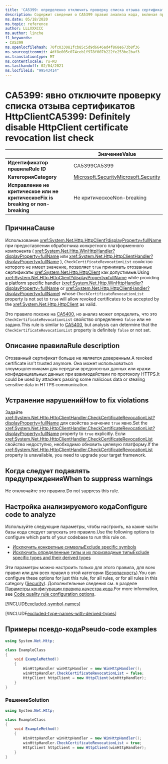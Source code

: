 ```yaml
---
title: 'CA5399: определенно отключить проверку списка отзыва сертификатов HttpClient (анализ кода)'
description: Содержит сведения о CA5399 правил анализа кода, включая причины, способы устранения нарушений и время их подавления.
ms.date: 05/18/2020
ms.topic: reference
author: LLLXXXCCC
ms.author: linche
f1_keywords:
- CA5399
ms.openlocfilehash: 70fc033081fcb85c5d9d6646ad4f868e673b8f36
ms.sourcegitcommit: 4df8e005c074ceb1f978f007b222fe253be2baf3
ms.translationtype: MT
ms.contentlocale: ru-RU
ms.lasthandoff: 02/04/2021
ms.locfileid: "99543414"
---
```

# <a name="ca5399-definitely-disable-httpclient-certificate-revocation-list-check"></a><span data-ttu-id="a9a2f-103">CA5399: явно отключите проверку списка отзыва сертификатов HttpClient</span><span class="sxs-lookup"><span data-stu-id="a9a2f-103">CA5399: Definitely disable HttpClient certificate revocation list check</span></span>

| | <span data-ttu-id="a9a2f-104">Значение</span><span class="sxs-lookup"><span data-stu-id="a9a2f-104">Value</span></span> |
|-|-|
| <span data-ttu-id="a9a2f-105">**Идентификатор правила**</span><span class="sxs-lookup"><span data-stu-id="a9a2f-105">**Rule ID**</span></span> |<span data-ttu-id="a9a2f-106">CA5399</span><span class="sxs-lookup"><span data-stu-id="a9a2f-106">CA5399</span></span>|
| <span data-ttu-id="a9a2f-107">**Категория**</span><span class="sxs-lookup"><span data-stu-id="a9a2f-107">**Category**</span></span> |[<span data-ttu-id="a9a2f-108">Microsoft.Security</span><span class="sxs-lookup"><span data-stu-id="a9a2f-108">Microsoft.Security</span></span>](security-warnings.md)|
| <span data-ttu-id="a9a2f-109">**Исправление не критическое или не критическое**</span><span class="sxs-lookup"><span data-stu-id="a9a2f-109">**Fix is breaking or non-breaking**</span></span> |<span data-ttu-id="a9a2f-110">Не критическое</span><span class="sxs-lookup"><span data-stu-id="a9a2f-110">Non-breaking</span></span>|

## <a name="cause"></a><span data-ttu-id="a9a2f-111">Причина</span><span class="sxs-lookup"><span data-stu-id="a9a2f-111">Cause</span></span>

<span data-ttu-id="a9a2f-112">Использование <xref:System.Net.Http.HttpClient?displayProperty=fullName> при предоставлении обработчика конкретного платформенного компонента ( <xref:System.Net.Http.WinHttpHandler?displayProperty=fullName> или <xref:System.Net.Http.HttpClientHandler?displayProperty=fullName> ), `CheckCertificateRevocationList` свойство которого не имеет значение, позволяет `true` принимать отозванные сертификаты <xref:System.Net.Http.HttpClient> как допустимые.</span><span class="sxs-lookup"><span data-stu-id="a9a2f-112">Using <xref:System.Net.Http.HttpClient?displayProperty=fullName> while providing a platform specific handler (<xref:System.Net.Http.WinHttpHandler?displayProperty=fullName> or <xref:System.Net.Http.HttpClientHandler?displayProperty=fullName>) whose `CheckCertificateRevocationList` property is not set to `true` will allow revoked certificates to be accepted by the <xref:System.Net.Http.HttpClient> as valid.</span></span>

<span data-ttu-id="a9a2f-113">Это правило похоже на [CA5400](ca5400.md), но анализ может определить, что это `CheckCertificateRevocationList` свойство определенно `false` или не задано.</span><span class="sxs-lookup"><span data-stu-id="a9a2f-113">This rule is similar to [CA5400](ca5400.md), but analysis can determine that the `CheckCertificateRevocationList` property is definitely `false` or not set.</span></span>

## <a name="rule-description"></a><span data-ttu-id="a9a2f-114">Описание правила</span><span class="sxs-lookup"><span data-stu-id="a9a2f-114">Rule description</span></span>

<span data-ttu-id="a9a2f-115">Отозванный сертификат больше не является доверенным.</span><span class="sxs-lookup"><span data-stu-id="a9a2f-115">A revoked certificate isn't trusted anymore.</span></span> <span data-ttu-id="a9a2f-116">Она может использоваться злоумышленниками для передачи вредоносных данных или кражи конфиденциальных данных при взаимодействии по протоколу HTTPS.</span><span class="sxs-lookup"><span data-stu-id="a9a2f-116">It could be used by attackers passing some malicious data or stealing sensitive data in HTTPS communication.</span></span>

## <a name="how-to-fix-violations"></a><span data-ttu-id="a9a2f-117">Устранение нарушений</span><span class="sxs-lookup"><span data-stu-id="a9a2f-117">How to fix violations</span></span>

<span data-ttu-id="a9a2f-118">Задайте <xref:System.Net.Http.HttpClientHandler.CheckCertificateRevocationList?displayProperty=fullName> для свойства значение `true` явно.</span><span class="sxs-lookup"><span data-stu-id="a9a2f-118">Set the <xref:System.Net.Http.HttpClientHandler.CheckCertificateRevocationList?displayProperty=fullName> property to `true` explicitly.</span></span> <span data-ttu-id="a9a2f-119">Если <xref:System.Net.Http.HttpClientHandler.CheckCertificateRevocationList> свойство недоступно, необходимо обновить целевую платформу.</span><span class="sxs-lookup"><span data-stu-id="a9a2f-119">If the <xref:System.Net.Http.HttpClientHandler.CheckCertificateRevocationList> property is unavailable, you need to upgrade your target framework.</span></span>

## <a name="when-to-suppress-warnings"></a><span data-ttu-id="a9a2f-120">Когда следует подавлять предупреждения</span><span class="sxs-lookup"><span data-stu-id="a9a2f-120">When to suppress warnings</span></span>

<span data-ttu-id="a9a2f-121">Не отключайте это правило.</span><span class="sxs-lookup"><span data-stu-id="a9a2f-121">Do not suppress this rule.</span></span>

## <a name="configure-code-to-analyze"></a><span data-ttu-id="a9a2f-122">Настройка анализируемого кода</span><span class="sxs-lookup"><span data-stu-id="a9a2f-122">Configure code to analyze</span></span>

<span data-ttu-id="a9a2f-123">Используйте следующие параметры, чтобы настроить, на какие части базы кода следует запускать это правило.</span><span class="sxs-lookup"><span data-stu-id="a9a2f-123">Use the following options to configure which parts of your codebase to run this rule on.</span></span>

- [<span data-ttu-id="a9a2f-124">Исключить конкретные символы</span><span class="sxs-lookup"><span data-stu-id="a9a2f-124">Exclude specific symbols</span></span>](#exclude-specific-symbols)
- [<span data-ttu-id="a9a2f-125">Исключить определенные типы и их производные типы</span><span class="sxs-lookup"><span data-stu-id="a9a2f-125">Exclude specific types and their derived types</span></span>](#exclude-specific-types-and-their-derived-types)

<span data-ttu-id="a9a2f-126">Эти параметры можно настроить только для этого правила, для всех правил или для всех правил в этой категории ([Безопасность](security-warnings.md)).</span><span class="sxs-lookup"><span data-stu-id="a9a2f-126">You can configure these options for just this rule, for all rules, or for all rules in this category ([Security](security-warnings.md)).</span></span> <span data-ttu-id="a9a2f-127">Дополнительные сведения см. в разделе [Параметры конфигурации правила качества кода](../code-quality-rule-options.md).</span><span class="sxs-lookup"><span data-stu-id="a9a2f-127">For more information, see [Code quality rule configuration options](../code-quality-rule-options.md).</span></span>

[!INCLUDE[excluded-symbol-names](~/includes/code-analysis/excluded-symbol-names.md)]

[!INCLUDE[excluded-type-names-with-derived-types](~/includes/code-analysis/excluded-type-names-with-derived-types.md)]

## <a name="pseudo-code-examples"></a><span data-ttu-id="a9a2f-128">Примеры псевдо-кода</span><span class="sxs-lookup"><span data-stu-id="a9a2f-128">Pseudo-code examples</span></span>

```csharp
using System.Net.Http;

class ExampleClass
{
    void ExampleMethod()
    {
        WinHttpHandler winHttpHandler = new WinHttpHandler();
        winHttpHandler.CheckCertificateRevocationList = false;
        HttpClient httpClient = new HttpClient(winHttpHandler);
    }
}
```

### <a name="solution"></a><span data-ttu-id="a9a2f-129">Решение</span><span class="sxs-lookup"><span data-stu-id="a9a2f-129">Solution</span></span>

```csharp
using System.Net.Http;

class ExampleClass
{
    void ExampleMethod()
    {
        WinHttpHandler winHttpHandler = new WinHttpHandler();
        winHttpHandler.CheckCertificateRevocationList = true;
        HttpClient httpClient = new HttpClient(winHttpHandler);
    }
}
```
